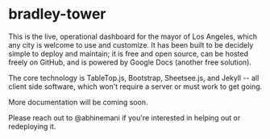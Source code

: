 # bradley-tower

This is the live, operational dashboard for the mayor of Los Angeles, which any city is welcome to use and customize. It has been built to be decidely simple to deploy and maintain; it is free and open source, can be hosted freely on GitHub, and is powered by Google Docs (another free solution). 

The core technology is TableTop.js, Bootstrap, Sheetsee.js, and Jekyll -- all client side software, which won't require a server or must work to get going. 

More documentation will be coming soon. 

Please reach out to @abhinemani if you're interested in helping out or redeploying it. 